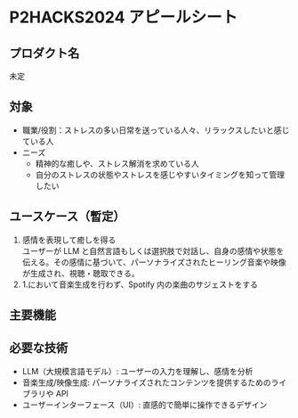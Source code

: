 # P2HACKS2024 アピールシート

## プロダクト名

未定

## 対象

- 職業/役割：ストレスの多い日常を送っている人々、リラックスしたいと感じている人
- ニーズ
  - 精神的な癒しや、ストレス解消を求めている人
  - 自分のストレスの状態やストレスを感じやすいタイミングを知って管理したい

## ユースケース（暫定）

1. 感情を表現して癒しを得る <br>
   ユーザーが LLM と自然言語もしくは選択肢で対話し、自身の感情や状態を伝える。その感情に基づいて、パーソナライズされたヒーリング音楽や映像が生成され、視聴・聴取できる。
1. 1.において音楽生成を行わず、Spotify 内の楽曲のサジェストをする

## 主要機能

## 必要な技術

- LLM（大規模言語モデル）: ユーザーの入力を理解し、感情を分析
- 音楽生成/映像生成: パーソナライズされたコンテンツを提供するためのライブラリや API
- ユーザーインターフェース（UI）: 直感的で簡単に操作できるデザイン
